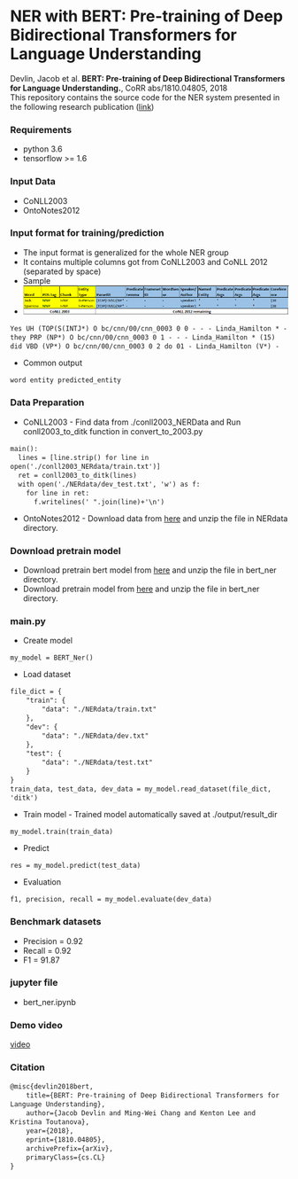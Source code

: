 # NER with BERT: Pre-training of Deep Bidirectional Transformers for Language Understanding
Devlin, Jacob et al. **BERT: Pre-training of Deep Bidirectional Transformers for Language Understanding.**, CoRR abs/1810.04805, 2018<br>
This repository contains the source code for the NER system presented in the following research publication ([link](https://arxiv.org/pdf/1810.04805.pdf))

### Requirements<br>
* python 3.6
* tensorflow >= 1.6

### Input Data
* CoNLL2003
* OntoNotes2012

### Input format for training/prediction
* The input format is generalized for the whole NER group
* It contains multiple columns got from CoNLL2003 and CoNLL 2012 (separated by space)
* Sample
* ![Common Input](CommonInput.png)
```
Yes UH (TOP(S(INTJ*) O bc/cnn/00/cnn_0003 0 0 - - - Linda_Hamilton * -
they PRP (NP*) O bc/cnn/00/cnn_0003 0 1 - - - Linda_Hamilton * (15)
did VBD (VP*) O bc/cnn/00/cnn_0003 0 2 do 01 - Linda_Hamilton (V*) -
```
* Common output
```
word entity predicted_entity
```

### Data Preparation 
* CoNLL2003 - Find data from ./conll2003_NERData and Run conll2003_to_ditk function in convert_to_2003.py
```
main():
  lines = [line.strip() for line in open('./conll2003_NERdata/train.txt')]
  ret = conll2003_to_ditk(lines)
  with open('./NERdata/dev_test.txt', 'w') as f:
    for line in ret:
      f.writelines(' ".join(line)+'\n')
```
* OntoNotes2012 - Download data from [here](https://drive.google.com/open?id=1OauoEoPONWgwV3vH759uoBdP7MQRkr9N) and unzip the file in NERdata directory.<br>

### Download pretrain model
* Download pretrain bert model from [here](https://drive.google.com/open?id=1UBgb9OlLFvYGzpUufaj9Voe36muxW4Ga) and unzip the file in bert_ner directory.
* Download pretrain model from [here](https://drive.google.com/open?id=1ZNj9uXPKv1jWtla0ur2JQg2Y5S-g9LgL) and unzip the file in bert_ner directory.



### main.py
* Create model
```
my_model = BERT_Ner()
```
* Load dataset
```
file_dict = {
    "train": {
        "data": "./NERdata/train.txt"
    },
    "dev": {
        "data": "./NERdata/dev.txt"
    },
    "test": {
        "data": "./NERdata/test.txt"
    }
}
train_data, test_data, dev_data = my_model.read_dataset(file_dict, 'ditk')
```
* Train model - Trained model automatically saved at ./output/result_dir
```
my_model.train(train_data)
```
* Predict
```
res = my_model.predict(test_data)
```
* Evaluation
```
f1, precision, recall = my_model.evaluate(dev_data)
```

### Benchmark datasets
* Precision = 0.92
* Recall = 0.92
* F1 = 91.87

### jupyter file
* bert_ner.ipynb

### Demo video
 [video](https://youtu.be/Zu9q4jn-pJs)<br>

### Citation
```
@misc{devlin2018bert,
    title={BERT: Pre-training of Deep Bidirectional Transformers for Language Understanding},
    author={Jacob Devlin and Ming-Wei Chang and Kenton Lee and Kristina Toutanova},
    year={2018},
    eprint={1810.04805},
    archivePrefix={arXiv},
    primaryClass={cs.CL}
}
```
